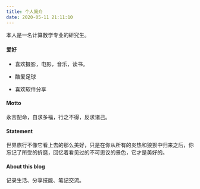 ```yaml
---
title: 个人简介
date: 2020-05-11 21:11:10
---
```


本人是一名计算数学专业的研究生。

#### 爱好

- 喜欢摄影，电影，音乐，读书。

- 酷爱足球

- 喜欢软件分享

#### Motto

永言配命，自求多福，行之不得，反求诸己。



#### Statement

世界旅行不像它看上去的那么美好，只是在你从所有的炎热和狼狈中归来之后，你忘记了所受的折磨，回忆着看见过的不可思议的景色，它才是美好的。

#### About this blog

记录生活、分享技能、笔记交流。